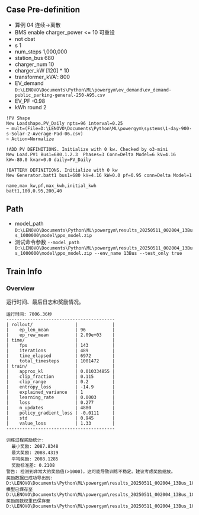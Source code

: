 

## Case Pre-definition

- 算例 04 连续->离散
- BMS enable charger_power <= 10 可重设
- not cbat
- s 1
- num_steps 1,000,000
- station_bus 680
- charger_num 10
- charger_kW \[120\] * 10
- transformer_kVA': 800
- EV_demand `D:\LENOVO\Documents\Python\ML\powergym\ev_demand\ev_demand-public_parking-general-250-A95.csv`
- EV_PF -0.98
- kWh round 2


```dss
!PV Shape
New Loadshape.PV_Daily npts=96 interval=0.25
~ mult=(File=D:\LENOVO\Documents\Python\ML\powergym\systems\1-day-900-s-Solar-2-Average-Pad-06.csv)
~ Action=Normalize

!ADD PV DEFINITIONS. Initialize with 0 kw. Checked by o3-mini
New Load.PV1 Bus1=680.1.2.3  Phases=3 Conn=Delta Model=6 kV=4.16 kW=-80.0 kvar=0.0 daily=PV_Daily

!BATTERY DEFINITIONS. Initialize with 0 kw
New Generator.batt1 bus1=680 kV=4.16 kW=0.0 pf=0.95 conn=Delta Model=1
```

```csv
name,max_kw,pf,max_kwh,initial_kwh
batt1,100,0.95,200,40
```

## Path

- model_path `D:\LENOVO\Documents\Python\ML\powergym\results_20250511_002004_13Bus_1000000\model\ppo_model.zip`
- 测试命令参数 `--model_path D:\LENOVO\Documents\Python\ML\powergym\results_20250511_002004_13Bus_1000000\model\ppo_model.zip --env_name 13Bus --test_only true`


## Train Info

### Overview

运行时间、最后日志和奖励情况。

```text
运行时间: 7006.36秒
-----------------------------------------
| rollout/                |             |
|    ep_len_mean          | 96          |
|    ep_rew_mean          | 2.09e+03    |
| time/                   |             |
|    fps                  | 143         |
|    iterations           | 489         |
|    time_elapsed         | 6972        |
|    total_timesteps      | 1001472     |
| train/                  |             |
|    approx_kl            | 0.010334855 |
|    clip_fraction        | 0.115       |
|    clip_range           | 0.2         |
|    entropy_loss         | -14.9       |
|    explained_variance   | 1           |
|    learning_rate        | 0.0003      |
|    loss                 | 0.277       |
|    n_updates            | 4880        |
|    policy_gradient_loss | -0.0111     |
|    std                  | 0.945       |
|    value_loss           | 1.33        |
-----------------------------------------

训练过程奖励统计:
  最小奖励: 2087.8348
  最大奖励: 2088.4319
  平均奖励: 2088.1285
  奖励标准差: 0.2108
警告: 检测到非常大的奖励值(>1000)，这可能导致训练不稳定。建议考虑奖励缩放。
奖励数据已成功导出到: D:\LENOVO\Documents\Python\ML\powergym\results_20250511_002004_13Bus_1000000\rewards_in_training.csv
模型已保存至 D:\LENOVO\Documents\Python\ML\powergym\results_20250511_002004_13Bus_1000000\model\ppo_model
奖励函数权重已保存至 D:\LENOVO\Documents\Python\ML\powergym\results_20250511_002004_13Bus_1000000\reward_weights.csv.
```
